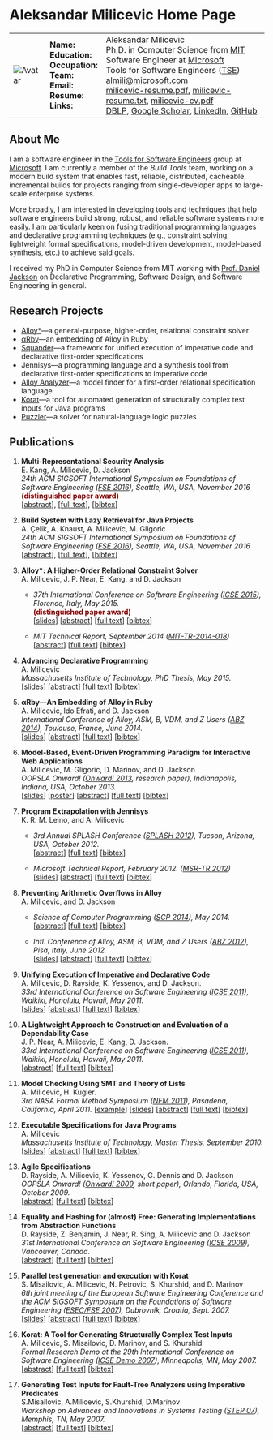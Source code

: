 # Aleksandar Milicevic Home Page

|                                                                                                                                                              |                |                                                                                                                                                                                                                                                                            |
|--------------------------------------------------------------------------------------------------------------------------------------------------------------|----------------|----------------------------------------------------------------------------------------------------------------------------------------------------------------------------------------------------------------------------------------------------------------------------|
| ![Avatar](https://1.gravatar.com/avatar/52263f4f0ad7eefd3464de854f4828f2?d=https%3A%2F%2Fidenticons.github.com%2F1836912b3eebe2f842af47a1a1db2ec4.png&s=200) | **Name:** <br/> **Education:** <br/> **Occupation:** <br/> **Team:** <br/> **Email:** <br/> **Resume:** <br/> **Links:** | Aleksandar Milicevic <br/> Ph.D. in Computer Science from [MIT](http://mit.edu) <br> Software Engineer at [Microsoft](http://microsoft.com) <br> Tools for Software Engineers ([TSE](https://www.microsoft.com/en-us/research/project/tools-for-software-engineers/)) <br> [almili@microsoft.com](mailto:almili@microsoft.com) <br> [milicevic-resume.pdf](milicevic-resume.pdf), [milicevic-resume.txt](milicevic-resume.txt), [milicevic-cv.pdf](milicevic-cv.pdf) <br> [DBLP](http://www.informatik.uni-trier.de/~ley/pers/hd/m/Milicevic:Aleksandar.html), [Google Scholar](http://scholar.google.com/citations?user=_zVXPEAAAAAJ), [LinkedIn](http://www.linkedin.com/in/aleksandarmilicevic), [GitHub](https://github.com/aleksandarmilicevic) |


<!-- |                |                                                                                                                                                                                                                                                                            | -->
<!-- |----------------|---------------------------------------------------------------------------------------------------------------------------------------------------------------------------------------------------------------------------------------------------------------------------- | -->
<!-- | **Name**       | Aleksandar Milicevic                                                                                                                                                                                                                                                       | -->
<!-- | **Education**  | Ph.D. in Computer Science from [MIT](http://mit.edu)                                                                                                                                                                                                                       | -->
<!-- | **Occupation** | Software Engineer at [Microsoft](http://microsoft.com)                                                                                                                                                                                                                     | -->
<!-- | **Team**       | Tools for Software Engineers ([TSE](https://www.microsoft.com/en-us/research/project/tools-for-software-engineers/))                                                                                                                                                       | -->
<!-- | **Email**      | [almili@microsoft.com](mailto:almili@microsoft.com)                                                                                                                                                                                                                        | -->
<!-- | **Resume**     | [milicevic-resume.pdf](milicevic-resume.pdf), [milicevic-resume.txt](milicevic-resume.txt), [milicevic-cv.pdf](milicevic-cv.pdf)                                                                                                                                           | -->
<!-- | **Links**      | [DBLP](http://www.informatik.uni-trier.de/~ley/pers/hd/m/Milicevic:Aleksandar.html), [Google Scholar](http://scholar.google.com/citations?user=_zVXPEAAAAAJ), [LinkedIn](http://www.linkedin.com/in/aleksandarmilicevic), [GitHub](https://github.com/aleksandarmilicevic) | -->

## About Me

I am a software engineer in the [Tools for Software
Engineers](https://www.microsoft.com/en-us/research/project/tools-for-software-engineers/)
group at [Microsoft](http://microsoft.com). I am currently a member of
the *Build Tools* team, working on a modern build system that enables
fast, reliable, distributed, cacheable, incremental builds for
projects ranging from single-developer apps to large-scale enterprise
systems.

More broadly, I am interested in developing tools and techniques that
help software engineers build strong, robust, and reliable software
systems more easily. I am particularly keen on fusing traditional
programming languages and declarative programming techniques (e.g.,
constraint solving, lightweight formal specifications, model-driven
development, model-based synthesis, etc.) to achieve said goals.

I received my PhD in Computer Science from MIT working with
[Prof. Daniel Jackson](http://people.csail.mit.edu/dnj/) on
Declarative Programming, Software Design, and Software Engineering in
general.

## Research Projects

 - [Alloy*](http://alloy.mit.edu/alloy/hola)—a general-purpose, higher-order, relational constraint solver
 - [αRby](http://people.csail.mit.edu/aleks/website/arby)—an embedding of Alloy in Ruby
 - [Squander](http://people.csail.mit.edu/aleks/squander)—a framework for unified execution of imperative code and declarative first-order specifications
 - Jennisys—a programming language and a synthesis tool from declarative first-order specifications to imperative code
 - [Alloy Analyzer](http://alloy.mit.edu/)—a model finder for a first-order relational specification language
 - [Korat](http://korat.sourceforge.net/)—a tool for automated generation of structurally complex test inputs for Java programs
 - [Puzzler](http://people.csail.mit.edu/jnear/puzzler/)—a solver for natural-language logic puzzles

## Publications

 1. **Multi-Representational Security Analysis** <br/>
    E. Kang, A. Milicevic, D. Jackson <br/>
    _24th ACM SIGSOFT International Symposium on Foundations of Software Engineering ([FSE 2016](http://www.cs.ucdavis.edu/fse2016/)), Seattle, WA, USA, November 2016_ <br/>
    <span style="color:maroon;font-weight:bold">(distinguished paper award)</span><br/>
    [[abstract](papers/fse16-poirot-abstract.txt)], [[full text](http://dl.acm.org/citation.cfm?doid=2950290.2950356)], [[bibtex](papers/fse16-poirot-bibtex.txt)]
    
 1. **Build System with Lazy Retrieval for Java Projects** <br/>
    A. Çelik, A. Knaust, A. Milicevic, M. Gligoric <br/>
    _24th ACM SIGSOFT International Symposium on Foundations of Software Engineering ([FSE 2016](http://www.cs.ucdavis.edu/fse2016/)), Seattle, WA, USA, November 2016_ <br/>
    [[abstract](papers/fse16-molly-abstract.txt)], [[full text](http://dl.acm.org/citation.cfm?doid=2950290.2950358)], [[bibtex](papers/fse16-molly-bibtex.txt)]

 1. **Alloy\*: A Higher-Order Relational Constraint Solver** <br/>
    A. Milicevic, J. P. Near, E. Kang, and D. Jackson<br/>
    
    - _37th International Conference on Software Engineering ([ICSE 2015](http://2015.icse-conferences.org/)), Florence, Italy, May 2015._<br/>
      <span style="color:maroon;font-weight:bold">(distinguished paper award)</span><br/>
      [[slides](papers/icse15-alloystar-slides.pdf)] [[abstract](papers/icse15-alloystar-abstract.txt)] [[full text](papers/icse15-alloystar.pdf)] [[bibtex](papers/icse15-alloystar-bibtex.txt)]

    - _MIT Technical Report, September 2014 ([MIT-TR-2014-018](http://dspace.mit.edu/handle/1721.1/89157))_ <br/>
      [[abstract](papers/mit-tr14-hola-abstract.txt)] [[full text](papers/mit-tr14-hola.pdf)] [[bibtex](papers/mit-tr14-hola-bibtex.txt)]

 1. **Advancing Declarative Programming** <br/>
    A. Milicevic <br/>
    _Massachusetts Institute of Technology, PhD Thesis, May 2015._ <br/>
    [[slides](papers/mit15-milicevic-phd-slides.pdf)] [[abstract](papers/mit15-milicevic-phd-abstract.txt)] [[full text](papers/mit15-milicevic-phd.pdf)] [[bibtex](papers/mit15-milicevic-phd-bibtex.txt)]

 1. **αRby—An Embedding of Alloy in Ruby** <br/>
    A. Milicevic, Ido Efrati, and D. Jackson <br/>
    _International Conference of Alloy, ASM, B, VDM, and Z Users ([ABZ 2014](http://www.irit.fr/ABZ2014/)), Toulouse, France, June 2014._<br/>
    [[slides](papers/abz14-arby-slides.pdf)] [[abstract](papers/abz14-arby-abstract.txt)] [[full text](papers/abz14-arby.pdf)] [[bibtex](papers/abz14-arby-bibtex.txt)]

 1. **Model-Based, Event-Driven Programming Paradigm for Interactive Web Applications**<br/>
    A. Milicevic, M. Gligoric, D. Marinov, and D. Jackson <br/>
    _OOPSLA Onward! ([Onward! 2013](http://splashcon.org/2013/component/content/article/628), research paper), Indianapolis, Indiana, USA, October 2013._<br/>
    [[slides](papers/onward13-red-slides.pdf)] [[poster](papers/onward13-red-poster.pdf)] [[abstract](papers/onward13-red-abstract.txt)] [[full text](papers/onward13-red.pdf)] [[bibtex](papers/onward13-red-bibtex.txt)]
     
 1. **Program Extrapolation with Jennisys** <br/>
    K. R. M. Leino, and A. Milicevic
 
     - _3rd Annual SPLASH Conference ([SPLASH 2012](http://splashcon.org/2012/)), Tucson, Arizona, USA, October 2012._ <br/>
       [[abstract](papers/splash12-jen-abstract.txt)] [[full text](papers/splash12-jen.pdf)] [[bibtex](papers/splash12-jen-bibtex.txt)]
       
     - _Microsoft Technical Report, February 2012. ([MSR-TR 2012](http://research.microsoft.com/apps/pubs/default.aspx?id=158573))_ <br/>
       [[slides](papers/msr12-jen-slides.pdf)] [[abstract](papers/msr12-jen-abstract.txt)] [[full text](papers/msr12-jen.pdf)] [[bibtex](papers/msr12-jen-bibtex.txt)]

 1. **Preventing Arithmetic Overflows in Alloy** <br/>
    A. Milicevic, and D. Jackson

     - _Science of Computer Programming ([SCP 2014](http://www.sciencedirect.com/science/article/pii/S0167642314002470)), May 2014._ <br/>
       [[abstract](papers/scp14-overflow-abstract.txt)] [[full text](papers/scp14-overflow.pdf)] [[bibtex](papers/scp14-overflow-bibtex.txt)]
    
     - _Intl. Conference of Alloy, ASM, B, VDM, and Z Users ([ABZ 2012](http://ifm-abz.isti.cnr.it/page22/abzindex.html)), Pisa, Italy, June 2012._ <br/>
       [[slides](papers/abz12-overflow-slides.pdf)] [[abstract](papers/abz12-overflow-abstract.txt)] [[full text](papers/abz12-overflow.pdf)] [[bibtex](papers/abz12-overflow-bibtex.txt)]

 1. **Unifying Execution of Imperative and Declarative Code** <br/>
    A. Milicevic, D. Rayside, K. Yessenov, and D. Jackson. <br/>
    _33rd International Conference on Software Engineering ([ICSE 2011](http://2011.icse-conferences.org/)), Waikiki, Honolulu, Hawaii, May 2011._ <br/>
    [[slides](papers/icse11-squander-slides.pdf)] [[abstract](papers/icse11-squander-abstract.txt)] [[full text](papers/icse11-squander.pdf)] [[bibtex](papers/icse11-squander-bibtex.txt)]
    
 1. **A Lightweight Approach to Construction and Evaluation of a Dependability Case** <br/>
    J. P. Near, A. Milicevic, E. Kang, D. Jackson. <br/>
    _33rd International Conference on Software Engineering ([ICSE 2011](http://2011.icse-conferences.org/)), Waikiki, Honolulu, Hawaii, May 2011._ <br/>
    [[abstract](papers/icse11-proton-therapy-abstract.txt)] [[full text](papers/icse11-proton-therapy.pdf)] [[bibtex](papers/icse11-proton-therapy-bibtex.txt)]
    
 1. **Model Checking Using SMT and Theory of Lists** <br/>
    A. Milicevic, H. Kugler. <br/>
    _3rd NASA Formal Method Symposium ([NFM 2011](http://lars-lab.jpl.nasa.gov/nfm2011/)), Pasadena, California, April 2011._
    [[example](papers/nfm11-smtlist-example.zip)] [[slides](papers/nfm11-smtlist-slides.pdf)] [[abstract](papers/nfm11-smtlist-abstract.txt)] [[full text](papers/nfm11-smtlist.pdf)] [[bibtex](papers/nfm11-smtlist-bibtex.txt)]
    
 1. **Executable Specifications for Java Programs** <br/>
    A. Milicevic <br/>
    _Massachusetts Institute of Technology, Master Thesis, September 2010._ <br/>
    [[slides](papers/mit10-milicevic-ms-slides.pdf)] [[abstract](papers/mit10-milicevic-ms-abstract.txt)] [[full text](papers/mit10-milicevic-ms.pdf)] [[bibtex](papers/mit10-milicevic-ms-bibtex.txt)]
    
 1. **Agile Specifications** <br/>
    D. Rayside, A. Milicevic, K. Yessenov, G. Dennis and D. Jackson <br/>
    _OOPSLA Onward! ([Onward! 2009](http://onward-conference.org/2009/), short paper), Orlando, Florida, USA, October 2009._ <br/>
    [[abstract](papers/onward09-agile-abstract.txt)] [[full text](papers/onward09-agile.pdf)] [[bibtex](papers/onward09-agile-bibtex.txt)]
    
 1. **Equality and Hashing for (almost) Free: Generating Implementations from Abstraction Functions** <br/>
    D. Rayside, Z. Benjamin, J. Near, R. Sing, A. Milicevic and D. Jackson <br/>
    _31st International Conference on Software Engineering ([ICSE 2009](http://www.cs.uoregon.edu/events/icse2009/home/)), Vancouver, Canada._ <br/>
    [[abstract](papers/icse09-equality-abstract.txt)] [[full text](papers/icse09-equality.pdf)] [[bibtex](papers/icse09-equality-bibtex.txt)]
     
 1. **Parallel test generation and execution with Korat** <br/>
    S. Misailovic, A. Milicevic, N. Petrovic, S. Khurshid, and D. Marinov <br/>
    _6th joint meeting of the European Software Engineering Conference and the ACM SIGSOFT Symposium on the Foundations of Software Engineering ([ESEC/FSE 2007](http://www.idt.mdh.se/esec-fse-2007/)), Dubrovnik, Croatia, Sept. 2007._ <br/>
    [[slides](papers/fse07-parallel-korat-slides.pdf)] [[abstract](papers/fse07-parallel-korat-abstract.txt)] [[full text](papers/fse07-parallel-korat.pdf)] [[bibtex](papers/fse07-parallel-korat-bibtex.txt)]
   
 1. **Korat: A Tool for Generating Structurally Complex Test Inputs** <br/>
    A. Milicevic, S. Misailovic, D. Marinov, and S. Khurshid <br/>
    _Formal Research Demo at the 29th International Conference on Software Engineering ([ICSE Demo 2007](http://web4.cs.ucl.ac.uk/icse07/)), Minneapolis, MN, May 2007._ <br/>
    [[abstract](papers/icse07demo-korat-abstract.txt)] [[full text](papers/icse07demo-korat.pdf)] [[bibtex](papers/icse07demo-korat-bibtex.txt)]
    
 1. **Generating Test Inputs for Fault-Tree Analyzers using Imperative Predicates** <br/>
    S.Misailovic, A.Milicevic, S.Khurshid, D.Marinov <br/>
    _Workshop on Advances and Innovations in Systems Testing ([STEP 07](http://www.cs.memphis.edu/~vrus/STEP/)), Memphis, TN, May 2007._ <br/>
    [[abstract](papers/step07-aft-abstract.txt)] [[full text](papers/step07-aft.pdf)] [[bibtex](papers/step07-aft-bibtex.txt)]
